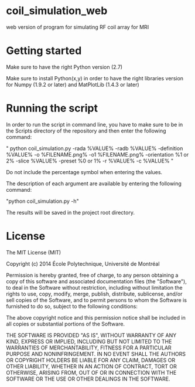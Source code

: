 # coil_simulation_web
web version of program for simulating RF coil array for MRI

# Getting started

Make sure to have the right Python version (2.7)

Make sure to install Python(x,y) in order to have the right libraries version for Numpy (1.9.2 or later) and MatPlotLib (1.4.3 or later)

# Running the script

In order to run the script in command line, you have to make sure to be in the Scripts directory of the repository and then enter the following command:

" python coil_simulation.py -rada %VALUE% -radb %VALUE% -definition %VALUE% -o %FILENAME.png% -o1 %FILENAME.png% -orientation %1 or 2% -slice %VALUE% -preset %0 or 1% -r %VALUE% -c %VALUE% "

Do not include the percentage symbol when entering the values.

The description of each argument are available by entering the following command:

"python coil_simulation.py -h"

The results will be saved in the project root directory.

# License

The MIT License (MIT)

Copyright (c) 2014 École Polytechnique, Université de Montréal

Permission is hereby granted, free of charge, to any person obtaining a copy of this software and associated documentation files (the "Software"), to deal in the Software without restriction, including without limitation the rights to use, copy, modify, merge, publish, distribute, sublicense, and/or sell copies of the Software, and to permit persons to whom the Software is furnished to do so, subject to the following conditions:

The above copyright notice and this permission notice shall be included in all copies or substantial portions of the Software.

THE SOFTWARE IS PROVIDED "AS IS", WITHOUT WARRANTY OF ANY KIND, EXPRESS OR IMPLIED, INCLUDING BUT NOT LIMITED TO THE WARRANTIES OF MERCHANTABILITY, FITNESS FOR A PARTICULAR PURPOSE AND NONINFRINGEMENT. IN NO EVENT SHALL THE AUTHORS OR COPYRIGHT HOLDERS BE LIABLE FOR ANY CLAIM, DAMAGES OR OTHER LIABILITY, WHETHER IN AN ACTION OF CONTRACT, TORT OR OTHERWISE, ARISING FROM, OUT OF OR IN CONNECTION WITH THE SOFTWARE OR THE USE OR OTHER DEALINGS IN THE SOFTWARE.
